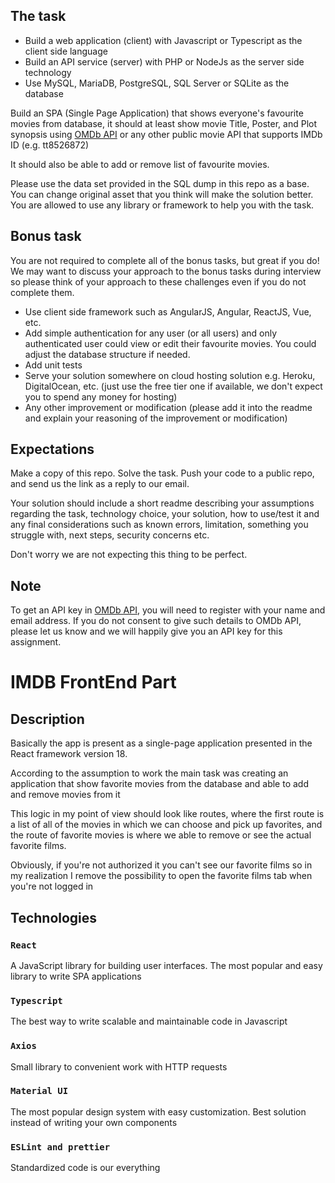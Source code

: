 ## The task
- Build a web application (client) with Javascript or Typescript as the client side language
- Build an API service (server) with PHP or NodeJs as the server side technology
- Use MySQL, MariaDB, PostgreSQL, SQL Server or SQLite as the database

Build an SPA (Single Page Application) that shows everyone's favourite movies from database, it should at least show movie Title, Poster, and Plot synopsis using [OMDb API](https://www.omdbapi.com) or any other public movie API that supports IMDb ID (e.g. tt8526872)

It should also be able to add or remove list of favourite movies.

Please use the data set provided in the SQL dump in this repo as a base.
You can change original asset that you think will make the solution better.
You are allowed to use any library or framework to help you with the task.

## Bonus task
You are not required to complete all of the bonus tasks, but great if you do! We may want to discuss your approach to the bonus tasks during interview so please think of your approach to these challenges even if you do not complete them.

- Use client side framework such as AngularJS, Angular, ReactJS, Vue, etc.
- Add simple authentication for any user (or all users) and only authenticated user could view or edit their favourite movies. You could adjust the database structure if needed.
- Add unit tests
- Serve your solution somewhere on cloud hosting solution e.g. Heroku, DigitalOcean, etc. (just use the free tier one if available, we don't expect you to spend any money for hosting)
- Any other improvement or modification (please add it into the readme and explain your reasoning of the improvement or modification)

## Expectations
Make a copy of this repo. Solve the task. Push your code to a public repo, and send us the link as a reply to our email.

Your solution should include a short readme describing your assumptions regarding the task, technology choice, your solution, how to use/test it and any final considerations such as known errors, limitation, something you struggle with, next steps, security concerns etc.

Don't worry we are not expecting this thing to be perfect.

## Note
To get an API key in [OMDb API](https://www.omdbapi.com), you will need to register with your name and email address. If you do not consent to give such details to OMDb API, please let us know and we will happily give you an API key for this assignment.



# IMDB FrontEnd Part

## Description

Basically the app is present as a single-page application presented in the React framework version 18.

According to the assumption to work the main task was creating an application that show favorite movies from the database and able to add and remove movies from it

This logic in my point of view should look like routes, where the first route is a list of all of the movies in which we can choose and pick up favorites, and the route of favorite movies is where we able to remove or see the actual favorite films.

Obviously, if you're not authorized it you can't see our favorite films so in my realization I remove the possibility to open the favorite films tab when you're not logged in

## Technologies

### ``React``
A JavaScript library for building user interfaces. The most popular and easy library to write SPA applications

### ``Typescript``
The best way to write scalable and maintainable code in Javascript

### ``Axios``
Small library to convenient work with HTTP requests

### ``Material UI``
The most popular design system with easy customization. Best solution instead of writing your own components

### ``ESLint and prettier``
Standardized code is our everything

